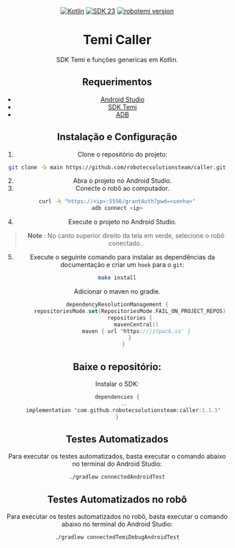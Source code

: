 <p align="center">
  <a href="https://kotlinlang.org/"><img alt="Kotlin" src="https://img.shields.io/badge/Kotlin-Latest%20Version-purple.svg"></a>
  <a href="https://developer.android.com/about/versions/6.0"><img alt="SDK 23" src="https://img.shields.io/badge/SDK-23-orange.svg"></a>
  <a href="https://github.com/robotemi/sdk"><img alt="robotemi version" src="https://img.shields.io/badge/robotemi-1.132.1-green.svg"></a>

</p>

<div align="center">

# **Temi Caller**

SDK Temi e funções genericas em Kotlin.

## **Requerimentos**

* [Android Studio](https://developer.android.com/studio?gclid=CjwKCAjwtuOlBhBREiwA7agf1q-5Y_UCpO0OgNYiiTbKC7T8WQ87M9ijPi1RKZNYm2wnHBbD4WiPTxoCHm8QAvD_BwE&gclsrc=aw.ds)
* [SDK Temi](https://github.com/robotemi/sdk)
* [ADB](https://developer.android.com/studio/command-line/adb?hl=pt-br)

## **Instalação e Configuração**

1. Clone o repositório do projeto:
```bash
git clone -b main https://github.com/robotecsolutionsteam/caller.git
```

2. Abra o projeto no Android Studio.
3. Conecte o robô ao computador.
```bash
curl -k "https://<ip>:5556/grantAuth?pwd=<senha>"
adb connect <ip>
```
4. Execute o projeto no Android Studio.

  > **Note** :
  > No canto superior direito da tela em verde, selecione o robô conectado..

5. Execute o seguinte comando para instalar as dependências da documentação e criar um `hook` para o `git`:
```bash
make install
```
Adicionar o maven no gradle.
```kotlin
dependencyResolutionManagement {
		repositoriesMode.set(RepositoriesMode.FAIL_ON_PROJECT_REPOS)
		repositories {
			mavenCentral()
			maven { url 'https://jitpack.io' }
		}
	}
```

## **Baixe o repositório:**
Instalar o SDK:

```kotlin
dependencies {
	..
	implementation 'com.github.robotecsolutionsteam:caller:1.1.5'
}
```

## **Testes Automatizados**

Para executar os testes automatizados, basta executar o comando abaixo no terminal do Android Studio:
```bash
./gradlew connectedAndroidTest
```

## **Testes Automatizados no robô**

Para executar os testes automatizados no robô, basta executar o comando abaixo no terminal do Android Studio:
```bash
./gradlew connectedTemiDebugAndroidTest
```

